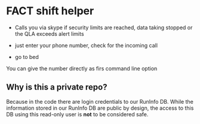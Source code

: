 # FACT shift helper

* Calls you via skype if security limits are
reached, data taking stopped or the QLA exceeds alert limits

* just enter your phone number, check for the incoming
call

* go to bed

You can give the number directly as firs command line option

## Why is this a private repo?

Because in the code there are login credentials to our RunInfo DB.
While the information stored in our RunInfo DB are public by design, the access
to this DB using this read-only user is **not** to be considered safe.

